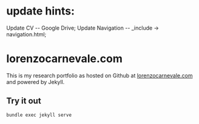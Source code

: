 # update hints:
Update CV -- Google Drive;
Update Navigation -- _include -> navigation.html;


# lorenzocarnevale.com

This is my research portfolio as hosted on Github at [lorenzocarnevale.com](http://www.lorenzocarnevale.com) and powered by Jekyll.

## Try it out
```bash
bundle exec jekyll serve
```
